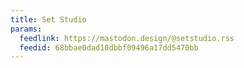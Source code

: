 ```yaml
---
title: Set Studio
params:
  feedlink: https://mastodon.design/@setstudio.rss
  feedid: 68bbae0dad10dbbf09496a17dd5470bb
---
```

